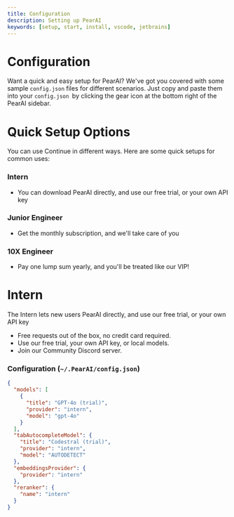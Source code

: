 ```yaml
---
title: Configuration
description: Setting up PearAI
keywords: [setup, start, install, vscode, jetbrains]
---
```


# Configuration

Want a quick and easy setup for PearAI? We've got you covered with some sample ```config.json``` files for different scenarios. Just copy and paste them into your ````config.json ````by clicking the gear icon at the bottom right of the PearAI sidebar.

# Quick Setup Options

You can use Continue in different ways. Here are some quick setups for common uses:

### Intern
- You can download PearAI directly, and use our free trial, or your own API key 

### Junior Engineer
- Get the monthly subscription, and we'll take care of you

### 10X Engineer
- Pay one lump sum yearly, and you'll be treated like our VIP!

# Intern

The Intern lets new users PearAI directly, and use our free trial, or your own API key

- Free requests out of the box, no credit card required.
- Use our free trial, your own API key, or local models.
- Join our Community Discord server.

### Configuration (`~/.PearAI/config.json`)

```json
{
  "models": [
    {
      "title": "GPT-4o (trial)",
      "provider": "intern",
      "model": "gpt-4o"
    }
  ],
  "tabAutocompleteModel": {
    "title": "Codestral (trial)",
    "provider": "intern",
    "model": "AUTODETECT"
  },
  "embeddingsProvider": {
    "provider": "intern"
  },
  "reranker": {
    "name": "intern"
  }
}